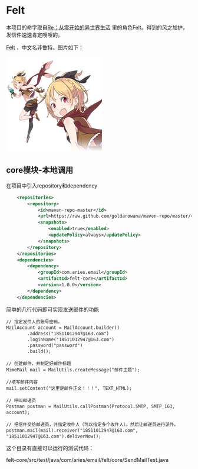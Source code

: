 # Felt
本项目的命字取自[Re：从零开始的异世界生活](https://baike.baidu.com/item/Re%EF%BC%9A%E4%BB%8E%E9%9B%B6%E5%BC%80%E5%A7%8B%E7%9A%84%E5%BC%82%E4%B8%96%E7%95%8C%E7%94%9F%E6%B4%BB/16684334?fr=aladdin#3)
里的角色Felt。得到的风之加护，发信件速速肯定嗖嗖的。

[Felt](https://baike.baidu.com/item/%E8%8F%B2%E9%B2%81%E7%89%B9 "link")
，中文名非鲁特。图片如下：

![avatar](./doc/pic/felt.jpg)

## core模块-本地调用
在项目中引入repository和dependency
```xml
    <repositories>
        <repository>
            <id>maven-repo-master</id>
            <url>https://raw.github.com/goldarowana/maven-repo/master/</url>
            <snapshots>
                <enabled>true</enabled>
                <updatePolicy>always</updatePolicy>
            </snapshots>
        </repository>
    </repositories>
    <dependencies>
        <dependency>
            <groupId>com.aries.email</groupId>
            <artifactId>felt-core</artifactId>
            <version>1.0.0</version>
        </dependency>
    </dependencies>
```


简单的几行代码即可实现发送邮件的功能
```
// 指定发件人的账号密码。
MailAccount account = MailAccount.builder()
        .address("18511012947@163.com")
        .loginName("18511012947@163.com")
        .password("password")
        .build();

// 创建邮件，并制定好邮件标题
MimeMail mail = MailUtils.createMessage("邮件主题");
        
//填写邮件内容
mail.setContent("这里是邮件正文！！！", TEXT_HTML);
        
// 呼叫邮递员
Postman postman = MailUtils.callPostman(Protocol.SMTP, SMTP_163, account);
        
// 把信件交给邮递员，并指定收件人（可以指定多个收件人）。然后让邮递员进行派件。
postman.mail(mail).receiver("18511012947@163.com", "18511012947@163.com").deliverNow();
```
这个目录有直接可以运行的测试代码：

felt-core/src/test/java/com/aries/email/felt/core/SendMailTest.java